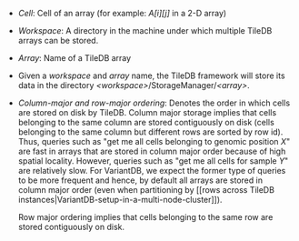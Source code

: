 * _Cell_: Cell of an array (for example: _A[i][j]_ in a 2-D array)
* _Workspace_: A directory in the machine under which multiple TileDB arrays can be stored.
* _Array_: Name of a TileDB array
* Given a _workspace_ and _array_ name, the TileDB framework will store its data in the directory _\<workspace\>_/StorageManager/_\<array\>_.
* _Column-major and row-major ordering_: Denotes the order in which cells are stored on disk by TileDB. Column major storage implies that cells belonging to the same column are stored contiguously on disk (cells belonging to the same column but different rows are sorted by row id). Thus, queries such as "get me all cells belonging to genomic position _X_" are fast in arrays that are stored in column major order because of high spatial locality. However, queries such as "get me all cells for sample _Y_" are relatively slow. For VariantDB, we expect the former type of queries to be more frequent and hence, by default all arrays are stored in column major order (even when partitioning by [[rows across TileDB instances|VariantDB-setup-in-a-multi-node-cluster]]).

    Row major ordering implies that cells belonging to the same row are stored contiguously on disk.
